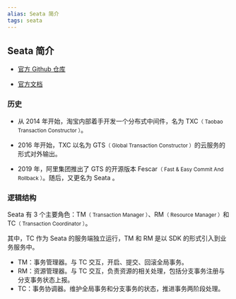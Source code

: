 ```yaml
---
alias: Seata 简介
tags: seata
---
```


## Seata 简介

- [官方 Github 仓库](https://github.com/seata/seata)

- [官方文档](https://seata.io/zh-cn/index.html)

### 历史

- 从 2014 年开始，淘宝内部着手开发一个分布式中间件，名为 TXC<small>（ Taobao Transaction Constructor ）</small>。

- 2016 年开始，TXC 以名为 GTS<small>（ Global Transaction Constructor ）</small>的云服务的形式对外输出。

- 2019 年，阿里集团推出了 GTS 的开源版本 Fescar<small>（ Fast & Easy Commit And Rollback ）</small>。随后，又更名为 Seata 。

### 逻辑结构

Seata 有 3 个主要角色：TM<small>（ Transaction Manager ）</small>、RM<small>（ Resource Manager ）</small>和 TC<small>（ Transaction Coordinator ）</small>。

其中，TC 作为 Seata 的服务端独立运行，TM 和 RM 是以 SDK 的形式引入到业务服务中。

- TM：事务管理器。与 TC 交互，开启、提交、回滚全局事务。
- RM：资源管理器。与 TC 交互，负责资源的相关处理，包括分支事务注册与分支事务状态上报。
- TC：事务协调器。维护全局事务和分支事务的状态，推进事务两阶段处理。
